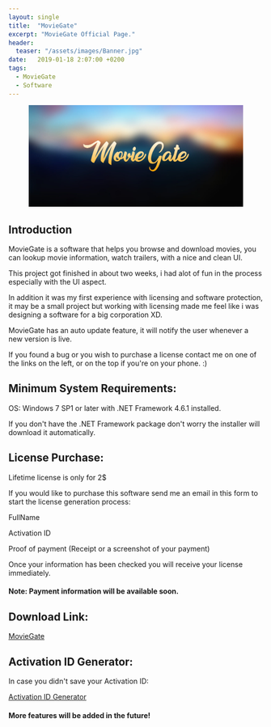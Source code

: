```yaml
---
layout: single
title:  "MovieGate"
excerpt: "MovieGate Official Page."
header:
  teaser: "/assets/images/Banner.jpg"
date:   2019-01-18 2:07:00 +0200
tags:
  - MovieGate 
  - Software
---
```

 
<figure>
	<a href=""><img src="/assets/images/Banner.jpg"></a>
</figure>

## Introduction


MovieGate is a software that helps you browse and download movies, you can lookup movie information, watch trailers, with a nice and clean UI.

This project got finished in about two weeks, i had alot of fun in the process especially with the UI aspect.

In addition it was my first experience with licensing and software protection, it may be a small project but working with licensing made me feel like i was designing a software for a big corporation XD.

MovieGate has an auto update feature, it will notify the user whenever a new version is live.

If you found a bug or you wish to purchase a license contact me on one of the links on the left, or on the top if you're on your phone. :)


## Minimum System Requirements:

OS: Windows 7 SP1 or later with .NET Framework 4.6.1 installed.

If you don't have the .NET Framework package don't worry the installer will download it automatically.

## License Purchase:

Lifetime license is only for 2$

If you would like to purchase this software send me an email in this form to start the license generation process:

FullName

Activation ID

Proof of payment (Receipt or a screenshot of your payment)

Once your information has been checked you will receive your license immediately.

#### Note: Payment information will be available soon.

## Download Link:


[MovieGate](https://github.com/hmz777/MovieGate/releases/download/1.0/MovieGateSetup.exe)


## Activation ID Generator:

In case you didn't save your Activation ID:

[Activation ID Generator](https://github.com/hmz777/MovieGate/releases/download/1.0/Activation.ID.Generator.exe)

#### More features will be added in the future!







